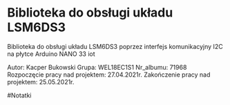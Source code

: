 # Biblioteka do obsługi układu LSM6DS3
Biblioteka do obsługi układu LSM6DS3 poprzez interfejs komunikacyjny I2C na płytce Arduino NANO 33 iot

Autor: Kacper Bukowski
Grupa: WEL18EC1S1
Nr_albumu: 71968
Rozpoczęcie pracy nad projektem: 27.04.2021r.
Zakończenie pracy nad projektem: 25.05.2021r.

#Notatki